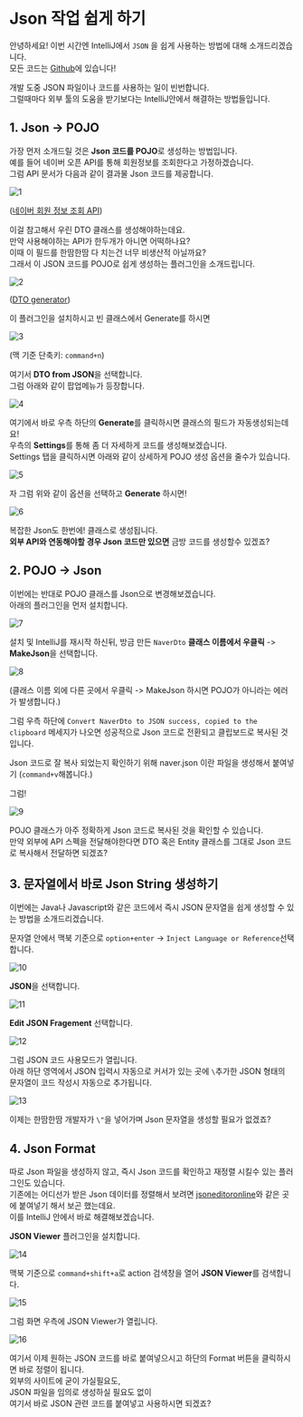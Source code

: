 # Json 작업 쉽게 하기

안녕하세요! 이번 시간엔 IntelliJ에서 ```JSON``` 을 쉽게 사용하는 방법에 대해 소개드리겠습니다.  
모든 코드는 [Github](https://github.com/jojoldu/intellij-development)에 있습니다!  
  
개발 도중 JSON 파일이나 코드를 사용하는 일이 빈번합니다.  
그럴때마다 외부 툴의 도움을 받기보다는 IntelliJ안에서 해결하는 방법들입니다.


## 1. Json -> POJO 

가장 먼저 소개드릴 것은 **Json 코드를 POJO**로 생성하는 방법입니다.  
예를 들어 네이버 오픈 API를 통해 회원정보를 조회한다고 가정하겠습니다.  
그럼 API 문서가 다음과 같이 결과물 Json 코드를 제공합니다.

![1](./images/1.png)

([네이버 회원 정보 조회 API](https://developers.naver.com/docs/login/profile/))

이걸 참고해서 우린 DTO 클래스를 생성해야하는데요.  
만약 사용해야하는 API가 한두개가 아니면 어떡하나요?  
이때 이 필드를 한땀한땀 다 치는건 너무 비생산적 아닐까요?  
그래서 이 JSON 코드를 POJO로 쉽게 생성하는 플러그인을 소개드립니다.

![2](./images/2.png)

([DTO generator](https://plugins.jetbrains.com/plugin/7834-dto-generator))  
  
이 플러그인을 설치하시고 빈 클래스에서 Generate를 하시면

![3](./images/3.png)

(맥 기준 단축키: ```command+n```)  
  
여기서 **DTO from JSON**을 선택합니다.  
그럼 아래와 같이 팝업메뉴가 등장합니다.

![4](./images/4.png)

여기에서 바로 우측 하단의 **Generate**를 클릭하시면 클래스의 필드가 자동생성되는데요!  
우측의 **Settings**를 통해 좀 더 자세하게 코드를 생성해보겠습니다.  
Settings 탭을 클릭하시면 아래와 같이 상세하게 POJO 생성 옵션을 줄수가 있습니다.

![5](./images/5.png)

자 그럼 위와 같이 옵션을 선택하고 **Generate** 하시면!

![6](./images/6.png)

복잡한 Json도 한번에! 클래스로 생성됩니다.  
**외부 API와 연동해야할 경우 Json 코드만 있으면** 금방 코드를 생성할수 있겠죠?

## 2. POJO -> Json

이번에는 반대로 POJO 클래스를 Json으로 변경해보겠습니다.  
아래의 플러그인을 먼저 설치합니다.

![7](./images/7.png)

설치 및 IntelliJ를 재시작 하신뒤, 방금 만든 ```NaverDto``` **클래스 이름에서 우클릭** -> **MakeJson**을 선택합니다.

![8](./images/8.png)

(클래스 이름 외에 다른 곳에서 우클릭 -> MakeJson 하시면 POJO가 아니라는 에러가 발생합니다.)  
  
그럼 우측 하단에 ```Convert NaverDto to JSON success, copied to the clipboard``` 메세지가 나오면 성공적으로 Json 코드로 전환되고 클립보드로 복사된 것입니다.  
  
Json 코드로 잘 복사 되었는지 확인하기 위해 naver.json 이란 파일을 생성해서 붙여넣기 (```command+v```해봅니다.)  
  
그럼!

![9](./images/9.png)

POJO 클래스가 아주 정확하게 Json 코드로 복사된 것을 확인할 수 있습니다.  
만약 외부에 API 스펙을 전달해야한다면 DTO 혹은 Entity 클래스를 그대로 Json 코드로 복사해서 전달하면 되겠죠?

## 3. 문자열에서 바로 Json String 생성하기

이번에는 Java나 Javascript와 같은 코드에서 즉시 JSON 문자열을 쉽게 생성할 수 있는 방법을 소개드리겠습니다.  
  
문자열 안에서 맥북 기준으로 ```option+enter``` -> ```Inject Language or Reference```선택합니다.

![10](./images/10.png)

**JSON**을 선택합니다.

![11](./images/11.png)

**Edit JSON Fragement** 선택합니다.

![12](./images/12.png)

그럼 JSON 코드 사용모드가 열립니다.  
아래 하단 영역에서 JSON 입력시 자동으로 커서가 있는 곳에 ```\```추가한 JSON 형태의 문자열이 코드 작성시 자동으로 추가됩니다.

![13](./images/13.png)

이제는 한땀한땀 개발자가 ```\"```을 넣어가며 Json 문자열을 생성할 필요가 없겠죠?

## 4. Json Format

따로 Json 파일을 생성하지 않고, 즉시 Json 코드를 확인하고 재정렬 시킬수 있는 플러그인도 있습니다.  
기존에는 어디선가 받은 Json 데이터를 정렬해서 보려면 [jsoneditoronline](https://jsoneditoronline.org/)와 같은 곳에 붙여넣기 해서 보곤 했는데요.  
이를 IntelliJ 안에서 바로 해결해보겠습니다.  
  
**JSON Viewer** 플러그인을 설치합니다.

![14](./images/14.png)

맥북 기준으로 ```command+shift+a```로 action 검색창을 열어 **JSON Viewer**를 검색합니다.

![15](./images/15.png)

그럼 화면 우측에 JSON Viewer가 열립니다.

![16](./images/16.png)

여기서 이제 원하는 JSON 코드를 바로 붙여넣으시고 하단의 Format 버튼을 클릭하시면 바로 정렬이 됩니다.  
외부의 사이트에 굳이 가실필요도,  
JSON 파일을 임의로 생성하실 필요도 없이  
여기서 바로 JSON 관련 코드를 붙여넣고 사용하시면 되겠죠?


